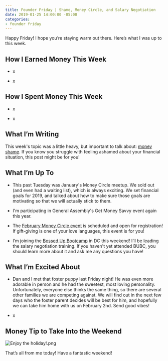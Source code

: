 ```yaml
---
title: Founder Friday | Shame, Money Circle, and Salary Negotiation
date: 2019-01-25 14:00:00 -05:00
categories:
- founder friday
---
```


Happy Friday! I hope you’re staying warm out there. Here’s what I was up to this week.

## **How I Earned Money This Week**

* x

* x

## **How I Spent Money This Week**

* x

* x

## **What I’m Writing**

This week's topic was a little heavy, but important to talk about: [money shame](https://www.maggiegermano.com/blog/how-to-cope-with-your-money-shame/). If you know you struggle with feeling ashamed about your financial situation, this post might be for you!

## **What I’m Up To**

* This past Tuesday was January's Money Circle meetup. We sold out (and even had a waiting list), which is always exciting. We set financial goals for 2019, and talked about how to make sure those goals are motivating so that we will actually stick to them.

* I'm participating in General Assembly's Get Money Savvy event again this year. 

* The [February Money Circle event](https://www.eventbrite.com/e/money-circle-showing-your-love-on-a-budget-tickets-54758999642) is scheduled and open for registration! If gift-giving is one of your love languages, this event is for you!

* I’m joining the [Bossed Up Bootcamp](https://bossedup.org/bootcamp/) in DC this weekend! I’ll be leading the salary negotiation training. If you haven't yet attended BUBC, you should learn more about it and ask me any questions you have!

## **What I’m Excited About**

* Dan and I met that foster puppy last Friday night! He was even more adorable in person and he had the sweetest, most loving personality. Unfortunately, everyone else thinks the same thing, so there are several other families we are competing against. We will find out in the next few days who the foster parent decides will be best for him, and hopefully we can take him home with us on February 2nd. Send good vibes!

* x

## **Money Tip to Take Into the Weekend**

![Enjoy the holiday!.png](/uploads/Enjoy%20the%20holiday!.png)

That’s all from me today! Have a fantastic weekend!